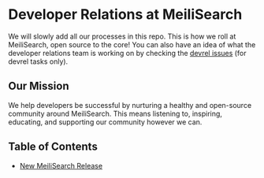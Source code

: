 # Developer Relations at MeiliSearch

We will slowly add all our processes in this repo. This is how we roll at MeiliSearch, open source to the core! You can also have an idea of what the developer relations team is working on by checking the [devrel issues](https://github.com/meilisearch/devrel/issues) (for devrel tasks only).

## Our Mission

We help developers be successful by nurturing a healthy and open-source community around MeiliSearch. This means listening to, inspiring, educating, and supporting our community however we can.

## Table of Contents
- [New MeiliSearch Release](https://github.com/meilisearch/devrel/blob/main/processes/releases.md)